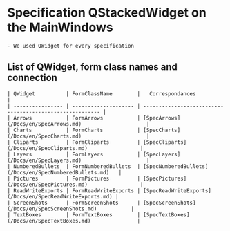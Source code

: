 # Specification QStackedWidget on the MainWindows
	- We used QWidget for every specification

## List of QWidget, form class names and connection

	| QWidget          | FormClassName        |   Correspondances                                        |
	| ---------------- | -------------------- | -------------------------------------------------------- |
	| Arrows           | FormArrows           | [SpecArrows](/Docs/en/SpecArrows.md)                     |
	| Charts           | FormCharts           | [SpecCharts](/Docs/en/SpecCharts.md)                     |
	| Cliparts         | FormCliparts         | [SpecCliparts](/Docs/en/SpecCliparts.md)                 |
	| Layers           | FormLayers           | [SpecLayers](/Docs/en/SpecLayers.md)                     |
	| NumberedBullets  | FormNumberedBullets  | [SpecNumberedBullets](/Docs/en/SpecNumberedBullets.md)   |
	| Pictures         | FormPictures         | [SpecPictures](/Docs/en/SpecPictures.md)                 |
	| ReadWriteExports | FormReadWriteExports | [SpecReadWriteExports](/Docs/en/SpecReadWriteExports.md) |
	| ScreenShots      | FormScreenShots      | [SpecScreenShots](/Docs/en/SpecScreenShots.md)           |
	| TextBoxes        | FormTextBoxes        | [SpecTextBoxes](/Docs/en/SpecTextBoxes.md)               |

	
